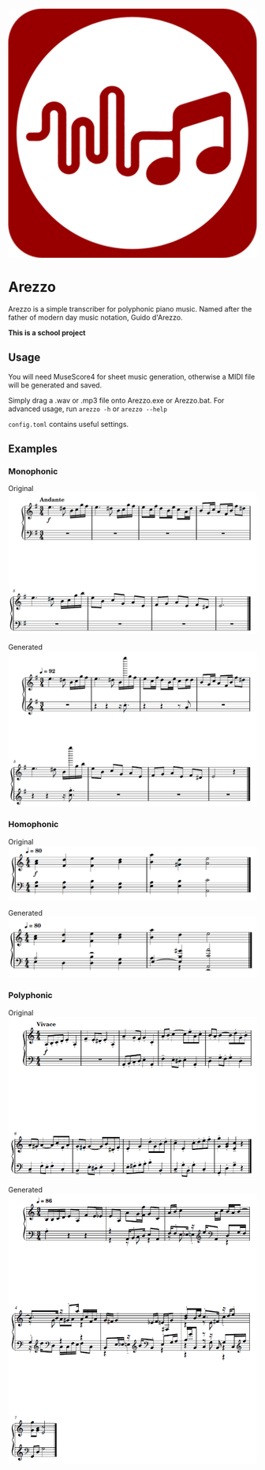 ![Arezzo logo](misc/icon.png)
# Arezzo
Arezzo is a simple transcriber for polyphonic piano music. Named after the father of modern day music notation, Guido d'Arezzo.




**This is a school project**

## Usage
You will need MuseScore4 for sheet music generation, otherwise a MIDI file will be generated and saved.

Simply drag a .wav or .mp3 file onto Arezzo.exe or Arezzo.bat. For advanced usage, run `arezzo -h` or `arezzo --help`

`config.toml` contains useful settings.

## Examples
### Monophonic
Original
![Monophonic original](screenshots/MonophonicORIGINAL.png)

Generated
![Monophonic generated](screenshots/MonophonicGENERATED.png)

### Homophonic
Original
![Homophonic original](screenshots/HomophonicORIGINAL.png)

Generated
![Homophonic generated](screenshots/HomophonicGENERATED.png)

### Polyphonic
Original
![Polyphonic original](screenshots/PolyphonicORIGINAL.png)

Generated
![Polyphonic generated](screenshots/PolyphonicGENERATED.png)

